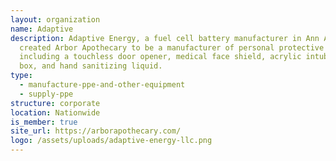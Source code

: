 ```yaml
---
layout: organization
name: Adaptive
description: Adaptive Energy, a fuel cell battery manufacturer in Ann Arbor, has
  created Arbor Apothecary to be a manufacturer of personal protective equipment
  including a touchless door opener, medical face shield, acrylic intubation
  box, and hand sanitizing liquid.
type:
  - manufacture-ppe-and-other-equipment
  - supply-ppe
structure: corporate
location: Nationwide
is_member: true
site_url: https://arborapothecary.com/
logo: /assets/uploads/adaptive-energy-llc.png
---
```

